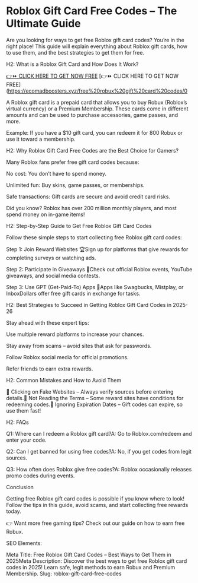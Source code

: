 # Roblox Gift Card Free Codes – The Ultimate Guide
Are you looking for ways to get free Roblox gift card codes? You’re in the right place! This guide will explain everything about Roblox gift cards, how to use them, and the best strategies to get them for free.

H2: What is a Roblox Gift Card and How Does It Work?

[👉⏩ CLICK HERE TO GET NOW FREE](https://ecomadboosters.xyz/free%20robux%20gift%20card%20codes/)
[👉⏩ CLICK HERE TO GET NOW FREE](https://ecomadboosters.xyz/free%20robux%20gift%20card%20codes/0


A Roblox gift card is a prepaid card that allows you to buy Robux (Roblox’s virtual currency) or a Premium Membership. These cards come in different amounts and can be used to purchase accessories, game passes, and more.

Example: If you have a $10 gift card, you can redeem it for 800 Robux or use it toward a membership.

H2: Why Roblox Gift Card Free Codes are the Best Choice for Gamers?

Many Roblox fans prefer free gift card codes because:

No cost: You don’t have to spend money.

Unlimited fun: Buy skins, game passes, or memberships.

Safe transactions: Gift cards are secure and avoid credit card risks.

Did you know? Roblox has over 200 million monthly players, and most spend money on in-game items!

H2: Step-by-Step Guide to Get Free Roblox Gift Card Codes

Follow these simple steps to start collecting free Roblox gift card codes:

Step 1: Join Reward Websites 🏆Sign up for platforms that give rewards for completing surveys or watching ads.

Step 2: Participate in Giveaways 🎁Check out official Roblox events, YouTube giveaways, and social media contests.

Step 3: Use GPT (Get-Paid-To) Apps 📱Apps like Swagbucks, Mistplay, or InboxDollars offer free gift cards in exchange for tasks.

H2: Best Strategies to Succeed in Getting Roblox Gift Card Codes in 2025-26

Stay ahead with these expert tips:

Use multiple reward platforms to increase your chances.

Stay away from scams – avoid sites that ask for passwords.

Follow Roblox social media for official promotions.

Refer friends to earn extra rewards.

H2: Common Mistakes and How to Avoid Them

🔴 Clicking on Fake Websites – Always verify sources before entering details.🔴 Not Reading the Terms – Some reward sites have conditions for redeeming codes.🔴 Ignoring Expiration Dates – Gift codes can expire, so use them fast!

H2: FAQs

Q1: Where can I redeem a Roblox gift card?A: Go to Roblox.com/redeem and enter your code.

Q2: Can I get banned for using free codes?A: No, if you get codes from legit sources.

Q3: How often does Roblox give free codes?A: Roblox occasionally releases promo codes during events.

Conclusion

Getting free Roblox gift card codes is possible if you know where to look! Follow the tips in this guide, avoid scams, and start collecting free rewards today.

👉 Want more free gaming tips? Check out our guide on how to earn free Robux.

SEO Elements:

Meta Title: Free Roblox Gift Card Codes – Best Ways to Get Them in 2025Meta Description: Discover the best ways to get free Roblox gift card codes in 2025! Learn safe, legit methods to earn Robux and Premium Membership.
Slug: roblox-gift-card-free-codes
